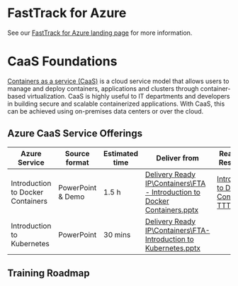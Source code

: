 # FastTrack for Azure

See our [FastTrack for Azure landing page](https://github.com/Azure/FastTrackForAzure) for more information.


# CaaS Foundations 
[Containers as a service (CaaS)](https://www.techopedia.com/definition/32444/containers-as-a-service-caas) is a cloud service model that allows users to manage and deploy containers, applications and clusters through container-based virtualization. CaaS is highly useful to IT departments and developers in building secure and scalable containerized applications. With CaaS, this can be achieved using on-premises data centers or over the cloud. 

## Azure CaaS Service Offerings
| Azure Service | Source format | Estimated time | Deliver from | Readiness Resources |
| ------------- | ------------- | ------------- | ------------- | ------------- |
| Introduction to Docker Containers | PowerPoint & Demo | 1.5 h  | [Delivery Ready IP\Containers\FTA - Introduction to Docker Containers.pptx](https://microsoft.sharepoint.com/:p:/t/fasttrackforazure/CE/EcE3QclkNRxLooqQ6QIoyhMBNB36hFb3vRJ4CrfLJ5DmZw) | [Introduction to Docker Containers TTT](https://microsoft.sharepoint.com/:p:/t/fasttrackforazure/CE/ESqB_zqZpBZHvNxN7Prx2IEBrB8biGsu6wXEASTVMDYikw) | 
| Introduction to Kubernetes | PowerPoint | 30 mins | [Delivery Ready IP\Containers\FTA-Introduction to Kubernetes.pptx](https://microsoft.sharepoint.com/:p:/t/fasttrackforazure/CE/ESqB_zqZpBZHvNxN7Prx2IEBrB8biGsu6wXEASTVMDYikw)

## Training Roadmap
